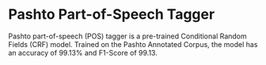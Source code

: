 # Pashto Part-of-Speech Tagger
Pashto part-of-speech (POS) tagger is a pre-trained Conditional Random Fields (CRF) model. Trained on the Pashto Annotated Corpus, the model has an accuracy of 99.13% and F1-Score of 99.13.
